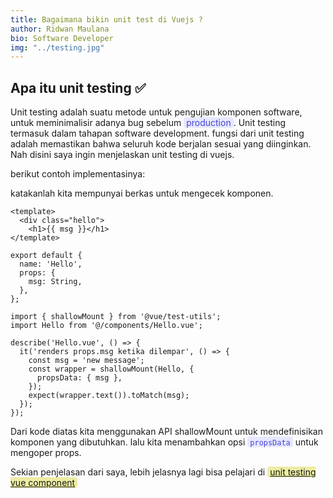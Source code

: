 ```yaml
---
title: Bagaimana bikin unit test di Vuejs ?
author: Ridwan Maulana
bio: Software Developer
img: "../testing.jpg"
---
```


## Apa itu unit testing ✅

Unit testing adalah suatu metode untuk pengujian komponen software, untuk meminimalisir adanya bug sebelum <span style="color: rgb(68, 68, 212); background-color: rgb(231, 231, 255); border-radius: 4px; padding-left: 4px; padding-right: 4px">production</span>. Unit testing termasuk dalam tahapan software development. fungsi dari unit testing adalah memastikan bahwa seluruh kode berjalan sesuai yang diinginkan. 
Nah disini saya ingin menjelaskan unit testing di vuejs.

berikut contoh implementasinya:

katakanlah kita mempunyai berkas untuk mengecek komponen.
```js{}[Hello.vue]
<template>
  <div class="hello">
    <h1>{{ msg }}</h1>
</template>

export default {
  name: 'Hello',
  props: {
    msg: String,
  },
};
```

```js{}[hello.spec.js]
import { shallowMount } from '@vue/test-utils';
import Hello from '@/components/Hello.vue';

describe('Hello.vue', () => {
  it('renders props.msg ketika dilempar', () => {
    const msg = 'new message';
    const wrapper = shallowMount(Hello, {
      propsData: { msg },
    });
    expect(wrapper.text()).toMatch(msg);
  });
});
```
Dari kode diatas kita menggunakan API shallowMount untuk mendefinisikan komponen yang dibutuhkan. lalu kita menambahkan opsi <span style="color: rgb(68, 68, 212); background-color: rgb(231, 231, 255); border-radius: 4px; padding-left: 4px; padding-right: 4px">```propsData```</span> untuk mengoper props.

Sekian penjelasan dari saya, lebih jelasnya lagi bisa pelajari di <span style="background-color:rgb(236, 236, 163); color: rgb(68, 68, 212); border-radius: 4px; padding-left: 4px; padding-right: 4px">[unit testing vue component](https://vuejs.org/v2/cookbook/unit-testing-vue-components.html)</span>

